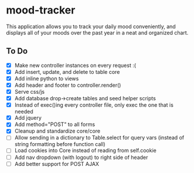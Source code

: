 # mood-tracker
This application allows you to track your daily mood conveniently, and displays all of your moods over the past year in a neat and organized chart.

## To Do
 - [x] Make new controller instances on every request :(
 - [x] Add insert, update, and delete to table core
 - [x] Add inline python to views
 - [x] Add header and footer to controller.render()
 - [x] Serve css/js
 - [x] Add database drop->create tables and seed helper scripts
 - [x] Instead of exec()ing every controller file, only exec the one that is needed
 - [x] Add jquery
 - [x] Add method="POST" to all forms
 - [x] Cleanup and standardize core/core
 - [ ] Allow sending in a dictionary to Table.select for query vars (instead of string formatting before function call)
 - [ ] Load cookies into Core instead of reading from self.cookie
 - [ ] Add nav dropdown (with logout) to right side of header
 - [ ] Add better support for POST AJAX
